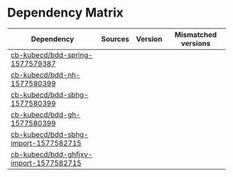 # Dependency Matrix

Dependency | Sources | Version | Mismatched versions
---------- | ------- | ------- | -------------------
[cb-kubecd/bdd-spring-1577579387](https://github.com/cb-kubecd/bdd-spring-1577579387.git) |  | []() | 
[cb-kubecd/bdd-nh-1577580399](https://github.com/cb-kubecd/bdd-nh-1577580399.git) |  | []() | 
[cb-kubecd/bdd-sbhg-1577580399](https://github.com/cb-kubecd/bdd-sbhg-1577580399.git) |  | []() | 
[cb-kubecd/bdd-gh-1577580399](https://github.com/cb-kubecd/bdd-gh-1577580399.git) |  | []() | 
[cb-kubecd/bdd-sbhg-import-1577582715](https://github.com/cb-kubecd/bdd-sbhg-import-1577582715.git) |  | []() | 
[cb-kubecd/bdd-ghfjxy-import-1577582715](https://github.com/cb-kubecd/bdd-ghfjxy-import-1577582715.git) |  | []() | 
